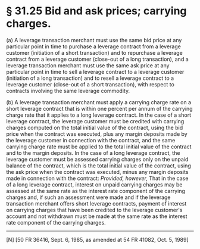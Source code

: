 # § 31.25   Bid and ask prices; carrying charges.

(a) A leverage transaction merchant must use the same bid price at any particular point in time to purchase a leverage contract from a leverage customer (initiation of a short transaction) and to repurchase a leverage contract from a leverage customer (close-out of a long transaction), and a leverage transaction merchant must use the same ask price at any particular point in time to sell a leverage contract to a leverage customer (initiation of a long transaction) and to resell a leverage contract to a leverage customer (close-out of a short transaction), with respect to contracts involving the same leverage commodity.


(b) A leverage transaction merchant must apply a carrying charge rate on a short leverage contract that is within one percent per annum of the carrying charge rate that it applies to a long leverage contract. In the case of a short leverage contract, the leverage customer must be credited with carrying charges computed on the total initial value of the contract, using the bid price when the contract was executed, plus any margin deposits made by the leverage customer in connection with the contract, and the same carrying charge rate must be applied to the total initial value of the contract and to the margin deposits. In the case of a long leverage contract, the leverage customer must be assessed carrying charges only on the unpaid balance of the contract, which is the total initial value of the contract, using the ask price when the contract was executed, minus any margin deposits made in connection with the contract: *Provided, however,* That in the case of a long leverage contract, interest on unpaid carrying charges may be assessed at the same rate as the interest rate component of the carrying charges and, if such an assessment were made and if the leverage transaction merchant offers short leverage contracts, payment of interest on carrying charges that have been credited to the leverage customer's account and not withdrawn must be made at the same rate as the interest rate component of the carrying charges.



---

[N] [50 FR 36416, Sept. 6, 1985, as amended at 54 FR 41082, Oct. 5, 1989]




